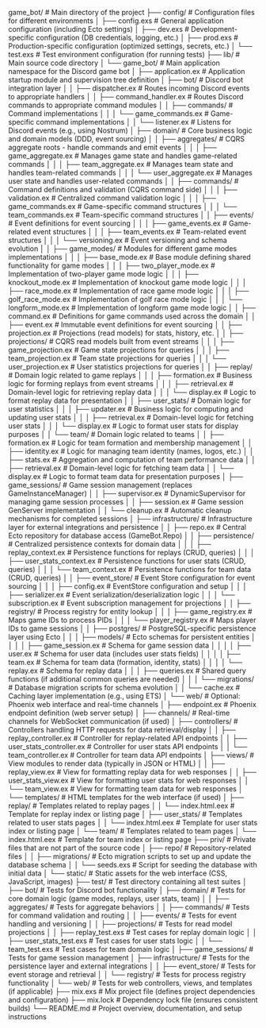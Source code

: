 game_bot/                                 # Main directory of the project
├── config/                               # Configuration files for different environments
│   ├── config.exs                        # General application configuration (including Ecto settings)
│   ├── dev.exs                           # Development-specific configuration (DB credentials, logging, etc.)
│   ├── prod.exs                          # Production-specific configuration (optimized settings, secrets, etc.)
│   └── test.exs                          # Test environment configuration (for running tests)
├── lib/                                  # Main source code directory
│   └── game_bot/                         # Main application namespace for the Discord game bot
│       ├── application.ex                # Application startup module and supervision tree definition
│       ├── bot/                          # Discord bot integration layer
│       │   ├── dispatcher.ex             # Routes incoming Discord events to appropriate handlers
│       │   ├── command_handler.ex        # Routes Discord commands to appropriate command modules
│       │   ├── commands/                 # Command implementations
│       │   │   └── game_commands.ex      # Game-specific command implementations
│       │   └── listener.ex               # Listens for Discord events (e.g., using Nostrum)
│       ├── domain/                       # Core business logic and domain models (DDD, event sourcing)
│       │   ├── aggregates/               # CQRS aggregate roots - handle commands and emit events
│       │   │   ├── game_aggregate.ex     # Manages game state and handles game-related commands
│       │   │   ├── team_aggregate.ex     # Manages team state and handles team-related commands
│       │   │   └── user_aggregate.ex     # Manages user state and handles user-related commands
│       │   ├── commands/                 # Command definitions and validation (CQRS command side)
│       │   │   ├── validation.ex         # Centralized command validation logic
│       │   │   ├── game_commands.ex      # Game-specific command structures
│       │   │   └── team_commands.ex      # Team-specific command structures
│       │   ├── events/                   # Event definitions for event sourcing
│       │   │   ├── game_events.ex        # Game-related event structures
│       │   │   ├── team_events.ex        # Team-related event structures
│       │   │   └── versioning.ex         # Event versioning and schema evolution
│       │   ├── game_modes/               # Modules for different game modes implementations
│       │   │   ├── base_mode.ex          # Base module defining shared functionality for game modes
│       │   │   ├── two_player_mode.ex    # Implementation of two-player game mode logic
│       │   │   ├── knockout_mode.ex      # Implementation of knockout game mode logic
│       │   │   ├── race_mode.ex          # Implementation of race game mode logic
│       │   │   ├── golf_race_mode.ex     # Implementation of golf race mode logic
│       │   │   └── longform_mode.ex      # Implementation of longform game mode logic
│       │   ├── command.ex                # Definitions for game commands used across the domain
│       │   ├── event.ex                  # Immutable event definitions for event sourcing
│       │   ├── projection.ex             # Projections (read models) for stats, history, etc.
│       │   ├── projections/              # CQRS read models built from event streams
│       │   │   ├── game_projection.ex    # Game state projections for queries
│       │   │   ├── team_projection.ex    # Team state projections for queries
│       │   │   └── user_projection.ex    # User statistics projections for queries
│       │   ├── replay/                   # Domain logic related to game replays
│       │   │   ├── formation.ex          # Business logic for forming replays from event streams
│       │   │   ├── retrieval.ex          # Domain-level logic for retrieving replay data
│       │   │   └── display.ex            # Logic to format replay data for presentation
│       │   ├── user_stats/               # Domain logic for user statistics
│       │   │   ├── updater.ex            # Business logic for computing and updating user stats
│       │   │   ├── retrieval.ex          # Domain-level logic for fetching user stats
│       │   │   └── display.ex            # Logic to format user stats for display purposes
│       │   └── team/                     # Domain logic related to teams
│       │       ├── formation.ex          # Logic for team formation and membership management
│       │       ├── identity.ex           # Logic for managing team identity (names, logos, etc.)
│       │       ├── stats.ex              # Aggregation and computation of team performance data
│       │       ├── retrieval.ex          # Domain-level logic for fetching team data
│       │       └── display.ex            # Logic to format team data for presentation purposes
│       ├── game_sessions/                # Game session management (replaces GameInstanceManager)
│       │   ├── supervisor.ex             # DynamicSupervisor for managing game session processes
│       │   ├── session.ex                # Game session GenServer implementation
│       │   └── cleanup.ex                # Automatic cleanup mechanisms for completed sessions
│       ├── infrastructure/               # Infrastructure layer for external integrations and persistence
│       │   ├── repo.ex                   # Central Ecto repository for database access (GameBot.Repo)
│       │   ├── persistence/              # Centralized persistence contexts for domain data
│       │   │   ├── replay_context.ex     # Persistence functions for replays (CRUD, queries)
│       │   │   ├── user_stats_context.ex # Persistence functions for user stats (CRUD, queries)
│       │   │   └── team_context.ex       # Persistence functions for team data (CRUD, queries)
│       │   ├── event_store/              # Event Store configuration for event sourcing
│       │   │   ├── config.ex             # EventStore configuration and setup
│       │   │   ├── serializer.ex         # Event serialization/deserialization logic
│       │   │   └── subscription.ex       # Event subscription management for projections
│       │   ├── registry/                 # Process registry for entity lookup
│       │   │   ├── game_registry.ex      # Maps game IDs to process PIDs
│       │   │   └── player_registry.ex    # Maps player IDs to game sessions
│       │   ├── postgres/                 # PostgreSQL-specific persistence layer using Ecto
│       │   │   ├── models/               # Ecto schemas for persistent entities
│       │   │   │   ├── game_session.ex   # Schema for game session data
│       │   │   │   ├── user.ex           # Schema for user data (includes user stats fields)
│       │   │   │   ├── team.ex           # Schema for team data (formation, identity, stats)
│       │   │   │   └── replay.ex         # Schema for replay data
│       │   │   ├── queries.ex            # Shared query functions (if additional common queries are needed)
│       │   │   └── migrations/           # Database migration scripts for schema evolution
│       │   └── cache.ex                  # Caching layer implementation (e.g., using ETS)
│       └── web/                          # Optional: Phoenix web interface and real-time channels
│           ├── endpoint.ex               # Phoenix endpoint definition (web server setup)
│           ├── channels/                 # Real-time channels for WebSocket communication (if used)
│           ├── controllers/              # Controllers handling HTTP requests for data retrieval/display
│           │   ├── replay_controller.ex  # Controller for replay-related API endpoints
│           │   ├── user_stats_controller.ex  # Controller for user stats API endpoints
│           │   └── team_controller.ex    # Controller for team data API endpoints
│           ├── views/                    # View modules to render data (typically in JSON or HTML)
│           │   ├── replay_view.ex        # View for formatting replay data for web responses
│           │   ├── user_stats_view.ex    # View for formatting user stats for web responses
│           │   └── team_view.ex          # View for formatting team data for web responses
│           └── templates/                # HTML templates for the web interface (if used)
│               ├── replay/               # Templates related to replay pages
│               │   └── index.html.eex    # Template for replay index or listing page
│               ├── user_stats/           # Templates related to user stats pages
│               │   └── index.html.eex    # Template for user stats index or listing page
│               └── team/                 # Templates related to team pages
│                   └── index.html.eex    # Template for team index or listing page
├── priv/                                 # Private files that are not part of the source code
│   ├── repo/                           # Repository-related files
│   │   ├── migrations/                # Ecto migration scripts to set up and update the database schema
│   │   └── seeds.exs                  # Script for seeding the database with initial data
│   └── static/                         # Static assets for the web interface (CSS, JavaScript, images)
├── test/                                 # Test directory containing all test suites
│   ├── bot/                           # Tests for Discord bot functionality
│   ├── domain/                        # Tests for core domain logic (game modes, replays, user stats, team)
│   │   ├── aggregates/                # Tests for aggregate behaviors
│   │   ├── commands/                  # Tests for command validation and routing
│   │   ├── events/                    # Tests for event handling and versioning
│   │   ├── projections/               # Tests for read model projections
│   │   ├── replay_test.exs            # Test cases for replay domain logic
│   │   ├── user_stats_test.exs        # Test cases for user stats logic
│   │   └── team_test.exs              # Test cases for team domain logic
│   ├── game_sessions/                 # Tests for game session management
│   ├── infrastructure/                # Tests for the persistence layer and external integrations
│   │   ├── event_store/               # Tests for event storage and retrieval
│   │   └── registry/                  # Tests for process registry functionality
│   └── web/                           # Tests for web controllers, views, and templates (if applicable)
├── mix.exs                             # Mix project file (defines project dependencies and configuration)
├── mix.lock                            # Dependency lock file (ensures consistent builds)
└── README.md                           # Project overview, documentation, and setup instructions